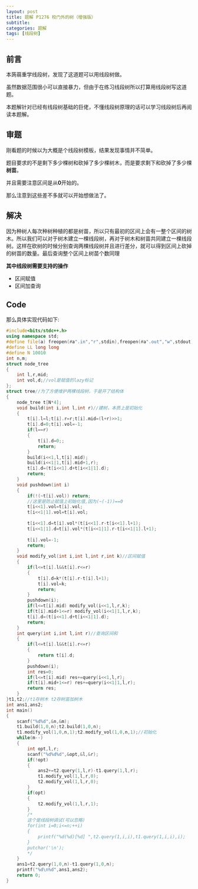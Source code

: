 ```yaml
---
layout: post
title: 题解 P1276 校门外的树（增强版）
subtitle: 
categories: 题解
tags: [线段树]
---
```


## 前言

本蒟蒻重学线段树，发现了这道题可以用线段树做。

虽然数据范围很小可以直接暴力，但由于在练习线段树所以打算用线段树写这道题。

本题解针对已经有线段树基础的巨佬，不懂线段树原理的话可以学习线段树后再阅读本题解。

## 审题

刚看题的时候以为大概是个线段树模板，结果发现事情并不简单。

题目要求的不是剩下多少棵树和砍掉了多少棵树木，而是要求剩下和砍掉了多少棵**树苗**。

并且需要注意区间是从**0**开始的。

那么注意到这些差不多就可以开始想做法了。

## 解决

因为种树人每次种树种植的都是树苗，所以只有最初的区间上会有一整个区间的树木。所以我们可以对于树木建立一棵线段树，再对于树木和树苗共同建立一棵线段树。这样在砍树的时候分别查询两棵线段树并且进行差分，就可以得到区间上砍掉的树苗的数量。最后查询整个区间上树苗个数同理

**其中线段树需要支持的操作**
- 区间赋值
- 区间加查询

## Code
那么具体实现代码如下:
```cpp
#include<bits/stdc++.h>
using namespace std;
#define file(a) freopen(#a".in","r",stdin),freopen(#a".out","w",stdout)
#define LL long long
#define N 10010
int n,m;
struct node_tree
{
	int l,r,mid;
	int vol,d;//vol是赋值的lazy标记
};
struct tree//为了方便维护两棵线段树，于是开了结构体
{
	node_tree t[N*4];
	void build(int i,int l,int r)//建树，本质上是初始化
	{
		t[i].l=l;t[i].r=r;t[i].mid=(l+r)>>1;
		t[i].d=0;t[i].vol=-1;
		if(l==r)
		{
			t[i].d=0;;
			return;
		}
		build(i<<1,l,t[i].mid);
		build(i<<1|1,t[i].mid+1,r);
		t[i].d=(t[i<<1].d+t[i<<1|1].d);
		return;
	}
	void pushdown(int i)
	{
		if(!(~t[i].vol)) return;
		//这里是防止赋值上初始化值,因为(~(-1))==0
		t[i<<1].vol=t[i].vol;
		t[i<<1|1].vol=t[i].vol;
		
		t[i<<1].d=t[i].vol*(t[i<<1].r-t[i<<1].l+1);
		t[i<<1|1].d=t[i].vol*(t[i<<1|1].r-t[i<<1|1].l+1);
		
		t[i].vol=-1;
		return;
	}
	void modify_vol(int i,int l,int r,int k)//区间赋值
	{
		if(l<=t[i].l&&t[i].r<=r)
		{
			t[i].d=k*(t[i].r-t[i].l+1);
			t[i].vol=k;
			return;
		}
		pushdown(i);
		if(l<=t[i].mid) modify_vol(i<<1,l,r,k);
		if(t[i].mid+1<=r) modify_vol(i<<1|1,l,r,k);
		t[i].d=(t[i<<1].d+t[i<<1|1].d);
		return;
	}
	int query(int i,int l,int r)//查询区间和
	{
		if(l<=t[i].l&&t[i].r<=r)
		{
			return t[i].d;
		}
		pushdown(i);
		int res=0;
		if(l<=t[i].mid) res+=query(i<<1,l,r);
		if(t[i].mid+1<=r) res+=query(i<<1|1,l,r);
		return res;
	} 
}t1,t2;//t1存树木 t2存树苗加树木
int ans1,ans2;
int main()
{
	scanf("%d%d",&n,&m);
	t1.build(1,0,n);t2.build(1,0,n);
	t1.modify_vol(1,0,n,1);t2.modify_vol(1,0,n,1);//初始化
	while(m--)
	{
		int opt,l,r;
		scanf("%d%d%d",&opt,&l,&r);
		if(!opt)
		{
			ans2+=t2.query(1,l,r)-t1.query(1,l,r);
			t1.modify_vol(1,l,r,0);
			t2.modify_vol(1,l,r,0);
		}
		if(opt)
		{
			t2.modify_vol(1,l,r,1);
		}
		/*
		这个是线段树调试(可以忽略)
		for(int i=0;i<=n;++i)
		{
			printf("%d(%d)[%d] ",t2.query(1,i,i),t1.query(1,i,i),i);
		}
		putchar('\n');
		*/
	}
	ans1=t2.query(1,0,n)-t1.query(1,0,n);
	printf("%d\n%d",ans1,ans2);
	return 0;
}
```
